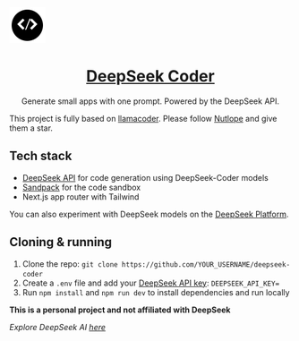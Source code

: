 <a href="https://www.deepseek-coder.io">
  <img alt="DeepSeek Coder" src="./public/favicon.svg">
  <h1 align="center">DeepSeek Coder</h1>
</a>

<p align="center">
  Generate small apps with one prompt. Powered by the DeepSeek API.
</p>

This project is fully based on [llamacoder](https://github.com/Nutlope/llamacoder). Please follow [Nutlope](https://github.com/Nutlope) and give them a star.

## Tech stack

- [DeepSeek API](https://platform.deepseek.com/docs) for code generation using DeepSeek-Coder models
- [Sandpack](https://sandpack.codesandbox.io/) for the code sandbox
- Next.js app router with Tailwind

You can also experiment with DeepSeek models on the [DeepSeek Platform](https://platform.deepseek.com/).

## Cloning & running

1. Clone the repo: `git clone https://github.com/YOUR_USERNAME/deepseek-coder`
2. Create a `.env` file and add your [DeepSeek API key](https://platform.deepseek.com/api-keys): `DEEPSEEK_API_KEY=`
3. Run `npm install` and `npm run dev` to install dependencies and run locally

**This is a personal project and not affiliated with DeepSeek**

*Explore DeepSeek AI [here](https://busydeepseek.com/)*